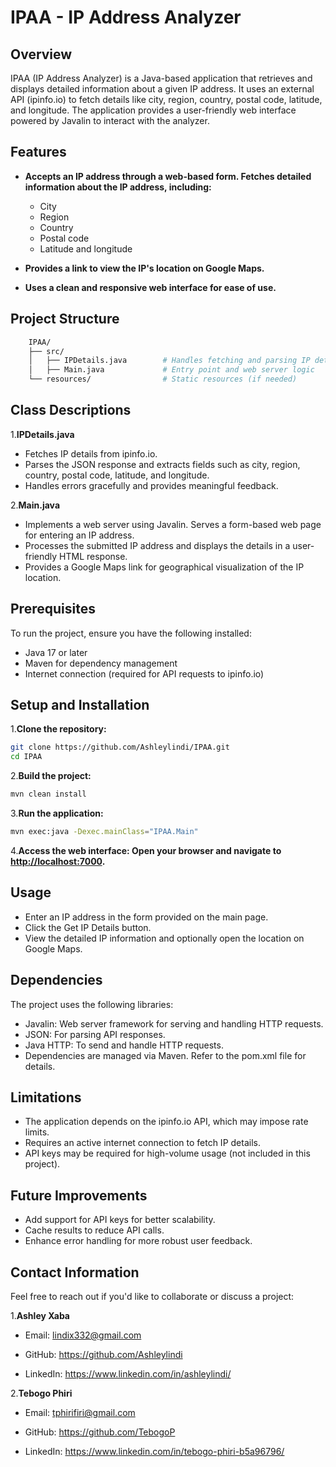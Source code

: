 # IPAA - IP Address Analyzer

## Overview

IPAA (IP Address Analyzer) is a Java-based application that retrieves and displays detailed information about a given IP address. It uses an external API (ipinfo.io) to fetch details like city, region, country, postal code, latitude, and longitude. The application provides a user-friendly web interface powered by Javalin to interact with the analyzer.

## Features

- **Accepts an IP address through a web-based form.
Fetches detailed information about the IP address, including:**
  - City
  - Region
  - Country
  - Postal code
  - Latitude and longitude

- **Provides a link to view the IP's location on Google Maps.**
- **Uses a clean and responsive web interface for ease of use.**

## Project Structure

```bash
    IPAA/
    ├── src/
    │   ├── IPDetails.java        # Handles fetching and parsing IP details
    │   ├── Main.java             # Entry point and web server logic
    └── resources/                # Static resources (if needed)
```

## Class Descriptions

1.**IPDetails.java**

- Fetches IP details from ipinfo.io.
- Parses the JSON response and extracts fields such as city, region, country, postal code, latitude, and longitude.
- Handles errors gracefully and provides meaningful feedback.

2.**Main.java**

- Implements a web server using Javalin.
Serves a form-based web page for entering an IP address.
- Processes the submitted IP address and displays the details in a user-friendly HTML response.
- Provides a Google Maps link for geographical visualization of the IP location.

## Prerequisites

To run the project, ensure you have the following installed:

- Java 17 or later
- Maven for dependency management
- Internet connection (required for API requests to ipinfo.io)

## Setup and Installation

1.**Clone the repository:**

```bash
git clone https://github.com/Ashleylindi/IPAA.git
cd IPAA
```

2.**Build the project:**

```bash
mvn clean install
```

3.**Run the application:**

```bash
mvn exec:java -Dexec.mainClass="IPAA.Main"
```

4.**Access the web interface: Open your browser and navigate to <http://localhost:7000>.**

## Usage

- Enter an IP address in the form provided on the main page.
- Click the Get IP Details button.
- View the detailed IP information and optionally open the location on Google Maps.

## Dependencies

The project uses the following libraries:

- Javalin: Web server framework for serving and handling HTTP requests.
- JSON: For parsing API responses.
- Java HTTP: To send and handle HTTP requests.
- Dependencies are managed via Maven. Refer to the pom.xml file for details.

## Limitations

- The application depends on the ipinfo.io API, which may impose rate limits.
- Requires an active internet connection to fetch IP details.
- API keys may be required for high-volume usage (not included in this project).

## Future Improvements

- Add support for API keys for better scalability.
- Cache results to reduce API calls.
- Enhance error handling for more robust user feedback.

## Contact Information

Feel free to reach out if you'd like to collaborate or discuss a project:

1.**Ashley Xaba**

- Email: <lindix332@gmail.com>

- GitHub: <https://github.com/Ashleylindi>

- LinkedIn: <https://www.linkedin.com/in/ashleylindi/>

2.**Tebogo Phiri**

- Email: <tphirifiri@gmail.com>

- GitHub: <https://github.com/TebogoP>

- LinkedIn: <https://www.linkedin.com/in/tebogo-phiri-b5a96796/>
